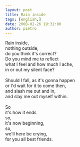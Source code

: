 ```yaml
---
layout: post
title: Rain inside
tags: [english,]
date: 2008-02-26 19:32:00
author: pietro
---
```

Rain inside,<br/>nothing outside,<br/>do you think it's correct?<br/>Do you mind me to reflect<br/>what I feel and how much I ache,<br/>in or out my silent face?<br/><br/>Should I fall, as it's gonna happen<br/>or I'd wait for it to come then,<br/>and slash me out and in,<br/>and slay me out myself within.<br/><br/>So<br/>it's how it ends<br/>so,<br/>it's now beginning,<br/>so,<br/>we'll here be crying,<br/>for you all best friends.
